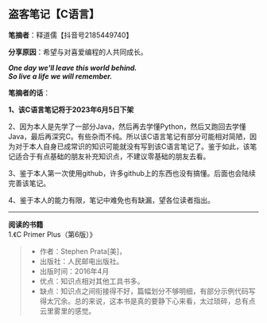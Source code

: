 ## 盗客笔记【C语言】

**笔摘者**：释道儒【抖音号2185449740】

**分享原因**：希望与对喜爱编程的人共同成长。

___One day we'll leave this world behind.  
So live a life we will remember.___

**笔摘者的话**：

**1、该C语言笔记将于2023年6月5日下架**

2、因为本人是先学了一部分Java，然后再去学懂Python，然后又跑回去学懂Java，最后再深究C。有些杂而不纯。所以该C语言笔记有部分可能相对简陋，因为对于本人自身已成常识的知识可能就没有写到该C语言笔记了。鉴于如此，该笔记适合于有点基础的朋友补充知识点，不建议零基础的朋友去看。

3、鉴于本人第一次使用github，许多github上的东西也没有搞懂。后面也会陆续完善该笔记。

4、鉴于本人的能力有限，笔记中难免也有缺漏，望各位读者指出。



-------

**阅读的书籍**  
1.《C Primer Plus（第6版）》
> - 作者：Stephen Prata[美]，
> - 出版社：人民邮电出版社。
> - 出版时间：2016年4月
> - 优点：知识点相对其他工具书多。
> - 缺点：知识点之间衔接得不好，篇幅划分不够明细，有部分示例代码写得太冗余。总的来说，这本书是真的要静下心来看，太过琐碎，总有点云里雾里的感觉。



